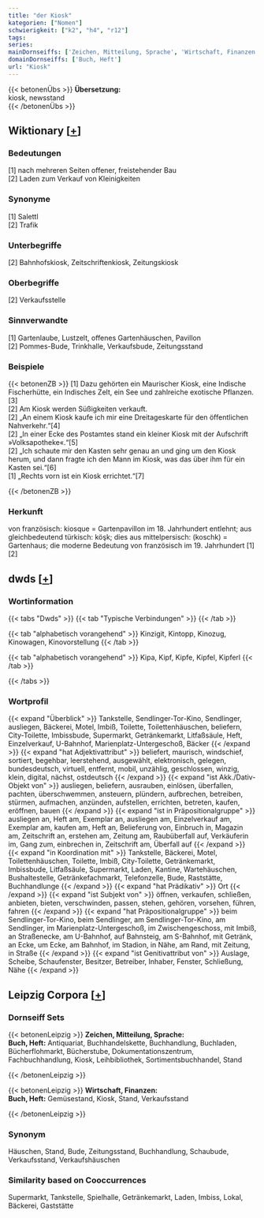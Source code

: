 ```yaml
---
title: "der Kiosk"
kategorien: ["Nomen"]
schwierigkeit: ["k2", "h4", "r12"]
tags:
series:
mainDornseiffs: ['Zeichen, Mitteilung, Sprache', 'Wirtschaft, Finanzen']
domainDornseiffs: ['Buch, Heft']
url: "Kiosk"
---
```


{{< betonenÜbs >}}
**Übersetzung:**  
kiosk, newsstand  
{{< /betonenÜbs >}}

## Wiktionary [[+](https://de.wiktionary.org/wiki/Kiosk)]

### Bedeutungen
[1] nach mehreren Seiten offener, freistehender Bau  
[2] Laden zum Verkauf von Kleinigkeiten  

### Synonyme
[1] Salettl  
[2] Trafik  

### Unterbegriffe
[2] Bahnhofskiosk, Zeitschriftenkiosk, Zeitungskiosk  

### Oberbegriffe
[2] Verkaufsstelle  

### Sinnverwandte
[1] Gartenlaube, Lustzelt, offenes Gartenhäuschen, Pavillon  
[2] Pommes-Bude, Trinkhalle, Verkaufsbude, Zeitungsstand  

### Beispiele
{{< betonenZB >}}
[1] Dazu gehörten ein Maurischer Kiosk, eine Indische Fischerhütte, ein Indisches Zelt, ein See und zahlreiche exotische Pflanzen.[3]  
[2] Am Kiosk werden Süßigkeiten verkauft.  
[2] „An einem Kiosk kaufe ich mir eine Dreitageskarte für den öffentlichen Nahverkehr.“[4]  
[2] „In einer Ecke des Postamtes stand ein kleiner Kiosk mit der Aufschrift »Volksapotheke«.“[5]  
[2] „Ich schaute mir den Kasten sehr genau an und ging um den Kiosk herum, und dann fragte ich den Mann im Kiosk, was das über ihm für ein Kasten sei.“[6]  
[1] „Rechts vorn ist ein Kiosk errichtet.“[7]  

{{< /betonenZB >}}
### Herkunft
von französisch: kiosque = Gartenpavillon im 18. Jahrhundert entlehnt; aus gleichbedeutend türkisch: köşk; dies aus mittelpersisch: (koschk) = Gartenhaus; die moderne Bedeutung von französisch im 19. Jahrhundert [1][2]  



## dwds [[+](https://www.dwds.de/wb/Kiosk)]

### Wortinformation
{{< tabs "Dwds" >}}
{{< tab "Typische Verbindungen" >}}
{{< /tab >}}

{{< tab "alphabetisch vorangehend" >}}
Kinzigit, Kintopp, Kinozug, Kinowagen, Kinovorstellung
{{< /tab >}}

{{< tab "alphabetisch vorangehend" >}}
Kipa, Kipf, Kipfe, Kipfel, Kipferl
{{< /tab >}}

{{< /tabs >}}

### Wortprofil
{{< expand "Überblick" >}} Tankstelle, Sendlinger-Tor-Kino, Sendlinger, ausliegen, Bäckerei, Motel, Imbiß, Toilette, Toilettenhäuschen, beliefern, City-Toilette, Imbissbude, Supermarkt, Getränkemarkt, Litfaßsäule, Heft, Einzelverkauf, U-Bahnhof, Marienplatz-Untergeschoß, Bäcker {{< /expand >}}
{{< expand "hat Adjektivattribut" >}} beliefert, maurisch, windschief, sortiert, begehbar, leerstehend, ausgewählt, elektronisch, gelegen, bundesdeutsch, virtuell, entfernt, mobil, unzählig, geschlossen, winzig, klein, digital, nächst, ostdeutsch {{< /expand >}}
{{< expand "ist Akk./Dativ-Objekt von" >}} ausliegen, beliefern, ausrauben, einlösen, überfallen, pachten, überschwemmen, ansteuern, plündern, aufbrechen, betreiben, stürmen, aufmachen, anzünden, aufstellen, errichten, betreten, kaufen, eröffnen, bauen {{< /expand >}}
{{< expand "ist in Präpositionalgruppe" >}} ausliegen an, Heft am, Exemplar an, ausliegen am, Einzelverkauf am, Exemplar am, kaufen am, Heft an, Belieferung von, Einbruch in, Magazin am, Zeitschrift an, erstehen am, Zeitung am, Raubüberfall auf, Verkäuferin im, Gang zum, einbrechen in, Zeitschrift am, Überfall auf {{< /expand >}}
{{< expand "in Koordination mit" >}} Tankstelle, Bäckerei, Motel, Toilettenhäuschen, Toilette, Imbiß, City-Toilette, Getränkemarkt, Imbissbude, Litfaßsäule, Supermarkt, Laden, Kantine, Wartehäuschen, Bushaltestelle, Getränkefachmarkt, Telefonzelle, Bude, Raststätte, Buchhandlunge {{< /expand >}}
{{< expand "hat Prädikativ" >}} Ort {{< /expand >}}
{{< expand "ist Subjekt von" >}} öffnen, verkaufen, schließen, anbieten, bieten, verschwinden, passen, stehen, gehören, vorsehen, führen, fahren {{< /expand >}}
{{< expand "hat Präpositionalgruppe" >}} beim Sendlinger-Tor-Kino, beim Sendlinger, am Sendlinger-Tor-Kino, am Sendlinger, im Marienplatz-Untergeschoß, im Zwischengeschoss, mit Imbiß, an Straßenecke, am U-Bahnhof, auf Bahnsteig, am S-Bahnhof, mit Getränk, an Ecke, um Ecke, am Bahnhof, im Stadion, in Nähe, am Rand, mit Zeitung, in Straße {{< /expand >}}
{{< expand "ist Genitivattribut von" >}} Auslage, Scheibe, Schaufenster, Besitzer, Betreiber, Inhaber, Fenster, Schließung, Nähe {{< /expand >}}

## Leipzig Corpora [[+](https://corpora.uni-leipzig.de/en/res?word=Kiosk&corpusId=deu_newscrawl-public_2018)]

### Dornseiff Sets
{{< betonenLeipzig >}}
**Zeichen, Mitteilung, Sprache:**  
**Buch, Heft:** Antiquariat, Buchhandelskette, Buchhandlung, Buchladen, Bücherflohmarkt, Bücherstube, Dokumentationszentrum, Fachbuchhandlung, Kiosk, Leihbibliothek, Sortimentsbuchhandel, Stand  

{{< /betonenLeipzig >}}


{{< betonenLeipzig >}}
**Wirtschaft, Finanzen:**  
**Buch, Heft:** Gemüsestand, Kiosk, Stand, Verkaufsstand  

{{< /betonenLeipzig >}}

### Synonym
Häuschen, Stand, Bude, Zeitungsstand, Buchhandlung, Schaubude, Verkaufsstand, Verkaufshäuschen


### Similarity based on Cooccurrences
Supermarkt, Tankstelle, Spielhalle, Getränkemarkt, Laden, Imbiss, Lokal, Bäckerei, Gaststätte

